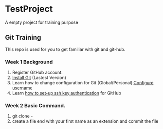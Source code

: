 # TestProject
A empty project for training purpose

## Git Training
This repo is used for you to get familiar with git and git-hub.

### Week 1 Background
1. Register GitHub account.
2. [Install Git](https://git-scm.com/) (Lastest Version)
3. Learn how to change configuration for Git (Global/Personal).[Configure username](https://confluence.atlassian.com/bitbucket/configure-your-dvcs-username-for-commits-950301867.html)
4. Learn [how to set-up ssh key authentication](https://confluence.atlassian.com/bitbucket/set-up-an-ssh-key-728138079.html) for GitHub

### Week 2 Basic Command.
1. git clone - 
2. create a file end with your first name as an extension and commit the file
